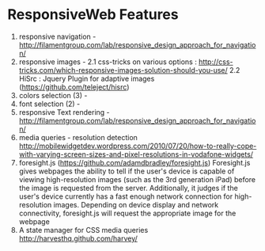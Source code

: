 ResponsiveWeb Features
======================


1. responsive navigation - http://filamentgroup.com/lab/responsive_design_approach_for_navigation/
2. responsive images - 
   2.1 css-tricks on various options : http://css-tricks.com/which-responsive-images-solution-should-you-use/
   2.2 HiSrc : Jquery Plugin for adaptive images (https://github.com/teleject/hisrc)
3. colors selection (3) - 
4. font selection (2) - 
5. responsive Text rendering - http://filamentgroup.com/lab/responsive_design_approach_for_navigation/
6. media queries - resolution detection
http://mobilewidgetdev.wordpress.com/2010/07/20/how-to-really-cope-with-varying-screen-sizes-and-pixel-resolutions-in-vodafone-widgets/            
7. foresight.js (https://github.com/adamdbradley/foresight.js)
Foresight.js gives webpages the ability to tell if the user's device is capable of viewing 
high-resolution images (such as the 3rd generation iPad) before the image is requested from the server. 
Additionally, it judges if the user's device currently has a fast enough network connection for high-resolution images. 
Depending on device display and network connectivity, foresight.js will request the appropriate image for the webpage
8. A state manager for CSS media queries
http://harvesthq.github.com/harvey/
